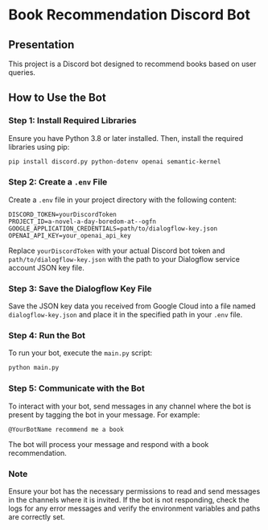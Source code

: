 # Book Recommendation Discord Bot

## Presentation

This project is a Discord bot designed to recommend books based on user queries.

## How to Use the Bot

### Step 1: Install Required Libraries

Ensure you have Python 3.8 or later installed. Then, install the required libraries using pip:

```bash
pip install discord.py python-dotenv openai semantic-kernel

```

### Step 2: Create a `.env` File

Create a `.env` file in your project directory with the following content:

```plaintext
DISCORD_TOKEN=yourDiscordToken
PROJECT_ID=a-novel-a-day-boredom-at--ogfn
GOOGLE_APPLICATION_CREDENTIALS=path/to/dialogflow-key.json
OPENAI_API_KEY=your_openai_api_key
```

Replace `yourDiscordToken` with your actual Discord bot token and `path/to/dialogflow-key.json` with the path to your Dialogflow service account JSON key file.

### Step 3: Save the Dialogflow Key File

Save the JSON key data you received from Google Cloud into a file named `dialogflow-key.json` and place it in the specified path in your `.env` file.

### Step 4: Run the Bot

To run your bot, execute the `main.py` script:

```bash
python main.py
```

### Step 5: Communicate with the Bot

To interact with your bot, send messages in any channel where the bot is present by tagging the bot in your message. For example:

```plaintext
@YourBotName recommend me a book
```

The bot will process your message and respond with a book recommendation.

### Note

Ensure your bot has the necessary permissions to read and send messages in the channels where it is invited. If the bot is not responding, check the logs for any error messages and verify the environment variables and paths are correctly set.